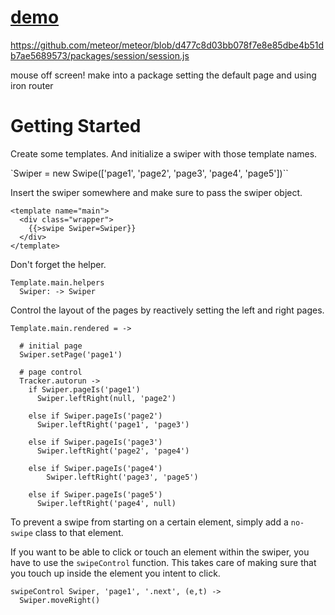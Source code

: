 # [demo](http://swipe.meteor.com)


https://github.com/meteor/meteor/blob/d477c8d03bb078f7e8e85dbe4b51db7ae5689573/packages/session/session.js

mouse off screen!
make into a package
setting the default page and using iron router



# Getting Started

Create some templates. And initialize a swiper with those template names.

`Swiper = new Swipe(['page1', 'page2', 'page3', 'page4', 'page5'])``

Insert the swiper somewhere and make sure to pass the swiper object.

```
<template name="main">
  <div class="wrapper">
    {{>swipe Swiper=Swiper}}
  </div>
</template>
```

Don't forget the helper.

```
Template.main.helpers
  Swiper: -> Swiper
```

Control the layout of the pages by reactively setting the left and right
pages.

```
Template.main.rendered = ->

  # initial page
  Swiper.setPage('page1')

  # page control
  Tracker.autorun ->
    if Swiper.pageIs('page1')
      Swiper.leftRight(null, 'page2')

    else if Swiper.pageIs('page2')
      Swiper.leftRight('page1', 'page3')

    else if Swiper.pageIs('page3')
      Swiper.leftRight('page2', 'page4')

    else if Swiper.pageIs('page4')
        Swiper.leftRight('page3', 'page5')

    else if Swiper.pageIs('page5')
      Swiper.leftRight('page4', null)
```

To prevent a swipe from starting on a certain element, simply add a `no-swipe`
class to that element.

If you want to be able to click or touch an element within the swiper, you have
to use the `swipeControl` function. This takes care of making sure that you
touch up inside the element you intent to click.

```
swipeControl Swiper, 'page1', '.next', (e,t) ->
  Swiper.moveRight()
```

